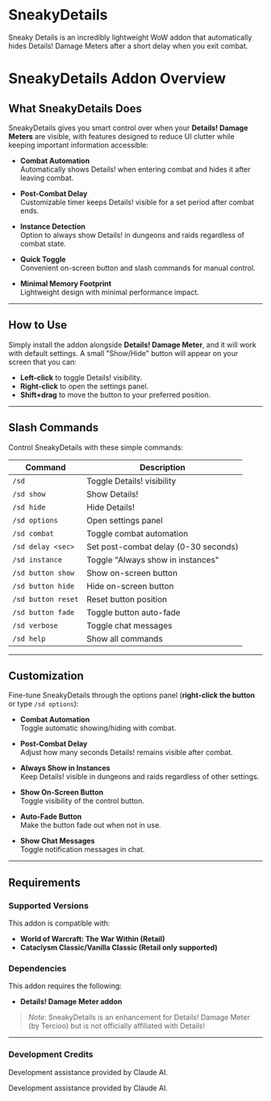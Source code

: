 # SneakyDetails
Sneaky Details is an incredibly lightweight WoW addon that automatically hides Details! Damage Meters after a short delay when you exit combat.

# SneakyDetails Addon Overview

## What SneakyDetails Does

SneakyDetails gives you smart control over when your **Details! Damage Meters** are visible, with features designed to reduce UI clutter while keeping important information accessible:

- **Combat Automation**  
  Automatically shows Details! when entering combat and hides it after leaving combat.

- **Post-Combat Delay**  
  Customizable timer keeps Details! visible for a set period after combat ends.

- **Instance Detection**  
  Option to always show Details! in dungeons and raids regardless of combat state.

- **Quick Toggle**  
  Convenient on-screen button and slash commands for manual control.

- **Minimal Memory Footprint**  
  Lightweight design with minimal performance impact.

---

## How to Use

Simply install the addon alongside **Details! Damage Meter**, and it will work with default settings. A small "Show/Hide" button will appear on your screen that you can:

- **Left-click** to toggle Details! visibility.  
- **Right-click** to open the settings panel.  
- **Shift+drag** to move the button to your preferred position.

---

## Slash Commands

Control SneakyDetails with these simple commands:

| Command               | Description                                       |
|------------------------|---------------------------------------------------|
| `/sd`                 | Toggle Details! visibility                        |
| `/sd show`            | Show Details!                                     |
| `/sd hide`            | Hide Details!                                     |
| `/sd options`         | Open settings panel                               |
| `/sd combat`          | Toggle combat automation                          |
| `/sd delay <sec>`     | Set post-combat delay (0-30 seconds)              |
| `/sd instance`        | Toggle "Always show in instances"                 |
| `/sd button show`     | Show on-screen button                             |
| `/sd button hide`     | Hide on-screen button                             |
| `/sd button reset`    | Reset button position                             |
| `/sd button fade`     | Toggle button auto-fade                           |
| `/sd verbose`         | Toggle chat messages                              |
| `/sd help`            | Show all commands                                 |

---

## Customization

Fine-tune SneakyDetails through the options panel (**right-click the button** or type `/sd options`):

- **Combat Automation**  
  Toggle automatic showing/hiding with combat.

- **Post-Combat Delay**  
  Adjust how many seconds Details! remains visible after combat.

- **Always Show in Instances**  
  Keep Details! visible in dungeons and raids regardless of other settings.

- **Show On-Screen Button**  
  Toggle visibility of the control button.

- **Auto-Fade Button**  
  Make the button fade out when not in use.

- **Show Chat Messages**  
  Toggle notification messages in chat.

---

## Requirements

### Supported Versions
This addon is compatible with:  
- **World of Warcraft: The War Within (Retail)**  
- **Cataclysm Classic/Vanilla Classic (Retail only supported)**  

### Dependencies
This addon requires the following:  
- **Details! Damage Meter addon**

> *Note*: SneakyDetails is an enhancement for Details! Damage Meter (by Tercioo) but is not officially affiliated with Details!

---

### Development Credits
Development assistance provided by Claude AI.

Development assistance provided by Claude AI.
